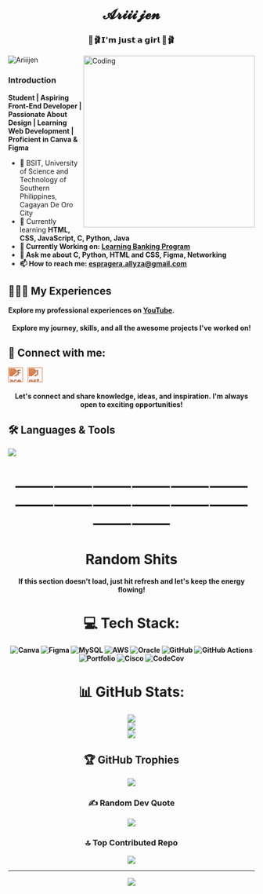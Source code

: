 <h1 align="center">𝓐𝓻𝓲𝓲𝓲𝓳𝓮𝓷</h1>
<h3 align="center">🎀🩰𝗜'𝗺 𝗷𝘂𝘀𝘁 𝗮 𝗴𝗶𝗿𝗹 🎀🩰</h3>
<img align="right" alt="Coding" width="350" src="https://media.giphy.com/media/d9mkbc1QkvBnHthaQp/giphy.gif?cid=ecf05e471i4aaqz2p45ydy9cxpd4ok3zqpatww3a9gehwu2a&ep=v1_gifs_related&rid=giphy.gif&ct=g">

<p align="left"> <img src="https://komarev.com/ghpvc/?username=Ramiruuu&label=Profile%20views&color=ff66cc&style=flat" alt="Ariiijen" /> </p>

<h3 align="left">Introduction</h3>
<p> <b>Student | Aspiring Front-End Developer | Passionate About Design | Learning Web Development | Proficient in Canva & Figma</b></p>

<ul>
  <li>🏩 BSIT, University of Science and Technology of Southern Philippines, Cagayan De Oro City </li>
  <li>🧠 Currently learning <strong> HTML, CSS, JavaScript, <strong>C, Python, Java </strong></li>
  <li>🌷 Currently Working on: <a href="https://github.com/Ariiijen/Banking-Program.git"><strong>Learning Banking Program </strong></a></li> 
  <li>💌 Ask me about <strong>C, Python, HTML and CSS, Figma, Networking </strong></li>
  <li>📫 How to reach me: <a href="mailto:espragera.allyza@gmail.com">espragera.allyza@gmail.com</a></li>
</ul>

## 👩🏻‍💼 My Experiences

Explore my professional experiences on [YouTube](https://www.youtube.com/@nce.allyyyy).

<h4 align="center">Explore my journey, skills, and all the awesome projects I've worked on!</h4>

## 🔗 Connect with me:

<p align="left" style="display: flex; gap: 10px;">

  <a href="https://www.facebook.com/lluv.allyy/" target="_blank">
    <img src="https://raw.githubusercontent.com/rahuldkjain/github-profile-readme-generator/master/src/images/icons/Social/facebook.svg" alt="Facebook" height="30" width="30" style="filter: invert(37%) sepia(95%) saturate(338%) hue-rotate(332deg) brightness(88%) contrast(89%);" />
  </a>

  <a href="https://www.instagram.com/lluv.ariiiii/" target="_blank">
    <img src="https://raw.githubusercontent.com/rahuldkjain/github-profile-readme-generator/master/src/images/icons/Social/instagram.svg" alt="Instagram" height="30" width="30" style="filter: invert(37%) sepia(95%) saturate(338%) hue-rotate(332deg) brightness(88%) contrast(89%);" />
  </a>
</p>

<h4 align="center">Let's connect and share knowledge, ideas, and inspiration. I'm always open to exciting opportunities!</h4>

<p align="center">
  <h2> 🛠️ Languages & Tools</h2>
  <a href="https://skillicons.dev">
    <img src="https://skillicons.dev/icons?i=html,css,js,c,python,java,mysql,figma,github,kali,pycharm,vscode,wordpress,linux,typescript,discord,gmail,php&perline=7" />
  </a>
</p>

<h1 align="center">⸻⸻⸻⸻⸻⸻⸻⸻⸻⸻⸻⸻⸻⸻</h1>
<h1 align="center">Random Shits</h1>
<div align="center">

<h4 align="center">If this section doesn't load, just hit refresh and let's keep the energy flowing!</h1>


# 💻 Tech Stack:
![Canva](https://img.shields.io/badge/Canva-%2300C4CC.svg?style=for-the-badge&logo=Canva&logoColor=white) ![Figma](https://img.shields.io/badge/figma-%23F24E1E.svg?style=for-the-badge&logo=figma&logoColor=white) ![MySQL](https://img.shields.io/badge/mysql-4479A1.svg?style=for-the-badge&logo=mysql&logoColor=white) ![AWS](https://img.shields.io/badge/AWS-%23FF9900.svg?style=for-the-badge&logo=amazon-aws&logoColor=white) ![Oracle](https://img.shields.io/badge/Oracle-F80000?style=for-the-badge&logo=oracle&logoColor=white) ![GitHub](https://img.shields.io/badge/github-%23121011.svg?style=for-the-badge&logo=github&logoColor=white) ![GitHub Actions](https://img.shields.io/badge/github%20actions-%232671E5.svg?style=for-the-badge&logo=githubactions&logoColor=white) ![Portfolio](https://img.shields.io/badge/Portfolio-%23000000.svg?style=for-the-badge&logo=firefox&logoColor=#FF7139) ![Cisco](https://img.shields.io/badge/cisco-%23049fd9.svg?style=for-the-badge&logo=cisco&logoColor=black) ![CodeCov](https://img.shields.io/badge/codecov-%23ff0077.svg?style=for-the-badge&logo=codecov&logoColor=white)
# 📊 GitHub Stats:
![](https://github-readme-stats.vercel.app/api?username=Ariiijen&theme=dark&hide_border=false&include_all_commits=false&count_private=false)<br/>
![](https://github-readme-streak-stats.herokuapp.com/?user=Ariiijen&theme=dark&hide_border=false)<br/>
![](https://github-readme-stats.vercel.app/api/top-langs/?username=Ariiijen&theme=dark&hide_border=false&include_all_commits=false&count_private=false&layout=compact)

## 🏆 GitHub Trophies
![](https://github-profile-trophy.vercel.app/?username=Ariiijen&theme=calm_pink&no-frame=false&no-bg=false&margin-w=4)

### ✍️ Random Dev Quote
![](https://quotes-github-readme.vercel.app/api?type=vetical&theme=radical)

### 🔝 Top Contributed Repo
![](https://github-contributor-stats.vercel.app/api?username=Ariiijen&limit=5&theme=dark&combine_all_yearly_contributions=true)

---
[![](https://visitcount.itsvg.in/api?id=Ariiijen&icon=7&color=10)](https://visitcount.itsvg.in)

<!-- Proudly created with GPRM ( https://gprm.itsvg.in ) -->

